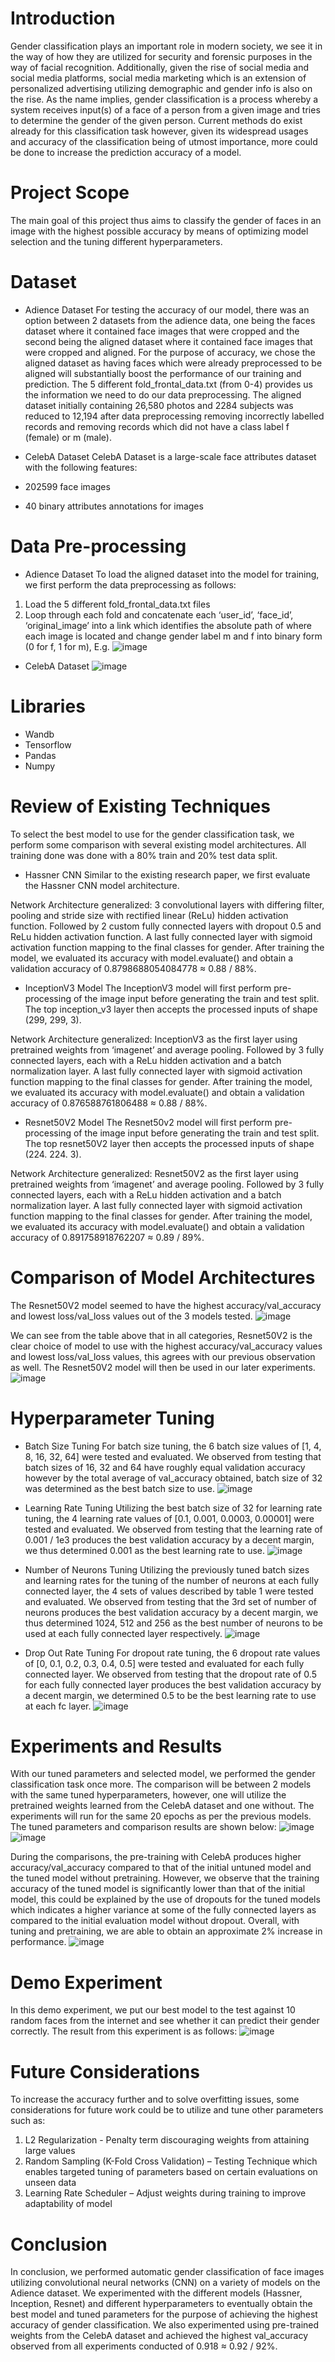 # Introduction
Gender classification plays an important role in modern society, we see it in the way of how they are utilized for security and forensic purposes in the way of facial recognition.
Additionally, given the rise of social media and social media platforms, social media marketing which is an extension of personalized advertising utilizing demographic and gender info is also on the rise.
As the name implies, gender classification is a process whereby a system receives input(s) of a face of a person from a given image and tries to determine the gender of the given person.
Current methods do exist already for this classification task however, given its widespread usages and accuracy of the classification being of utmost importance, more could be done to increase the prediction accuracy of a model.

# Project Scope
The main goal of this project thus aims to classify the gender of faces in an image with the highest possible accuracy by means of optimizing model selection and the tuning different hyperparameters.

# Dataset

- Adience Dataset
For testing the accuracy of our model, there was an option between 2 datasets from the adience data, one being the faces dataset where it contained face images that were cropped and the second being the aligned dataset where it contained face images that were cropped and aligned.
For the purpose of accuracy, we chose the aligned dataset as having faces which were already preprocessed to be aligned will substantially boost the performance of our training and prediction.
The 5 different fold_frontal_data.txt (from 0-4) provides us the information we need to do our data preprocessing.
The aligned dataset initially containing 26,580 photos and 2284 subjects was reduced to 12,194 after data preprocessing removing incorrectly labelled records and removing records which did not have a class label f (female) or m (male).

- CelebA Dataset
CelebA Dataset is a large-scale face attributes dataset with the following features:
- 202599 face images
- 40 binary attributes annotations for images

# Data Pre-processing
- Adience Dataset
To load the aligned dataset into the model for training, we first perform the data preprocessing as
follows:
1) Load the 5 different fold_frontal_data.txt files
2) Loop through each fold and concatenate each ‘user_id’, ‘face_id’, ‘original_image’ into a link which identifies the absolute path of where each image is located and change gender label m and f into binary form (0 for f, 1 for m), E.g.
![image](https://github.com/user-attachments/assets/a85b4765-8164-4942-9f49-20de79bc654c)

- CelebA Dataset
![image](https://github.com/user-attachments/assets/7e676779-f398-41c5-a7be-055fa31bda01)

# Libraries
- Wandb
- Tensorflow
- Pandas
- Numpy

# Review of Existing Techniques
To select the best model to use for the gender classification task, we perform some comparison with several existing model architectures. All training done was done with a 80% train and 20% test data split. 

- Hassner CNN
Similar to the existing research paper, we first evaluate the Hassner CNN model architecture.

Network Architecture generalized:
3 convolutional layers with differing filter, pooling and stride size with rectified linear (ReLu) hidden activation function.
Followed by 2 custom fully connected layers with dropout 0.5 and ReLu hidden activation function.
A last fully connected layer with sigmoid activation function mapping to the final classes for gender.
After training the model, we evaluated its accuracy with model.evaluate() and obtain a validation accuracy of 0.8798688054084778 ≈ 0.88 / 88%.

- InceptionV3 Model
The InceptionV3 model will first perform pre-processing of the image input before generating the train and test split. The top inception_v3 layer then accepts the processed inputs of shape (299, 299, 3).

Network Architecture generalized:
InceptionV3 as the first layer using pretrained weights from ‘imagenet’ and average pooling.
Followed by 3 fully connected layers, each with a ReLu hidden activation and a batch normalization layer.
A last fully connected layer with sigmoid activation function mapping to the final classes for gender.
After training the model, we evaluated its accuracy with model.evaluate() and obtain a validation accuracy of 0.876588761806488 ≈ 0.88 / 88%.

- Resnet50V2 Model
The Resnet50v2 model will first perform pre-processing of the image input before generating the train and test split. The top resnet50V2 layer then accepts the processed inputs of shape (224. 224. 3).

Network Architecture generalized:
Resnet50V2 as the first layer using pretrained weights from ‘imagenet’ and average pooling.
Followed by 3 fully connected layers, each with a ReLu hidden activation and a batch normalization layer.
A last fully connected layer with sigmoid activation function mapping to the final classes for gender.
After training the model, we evaluated its accuracy with model.evaluate() and obtain a validation accuracy of 0.891758918762207 ≈ 0.89 / 89%.

# Comparison of Model Architectures
The Resnet50V2 model seemed to have the highest accuracy/val_accuracy and lowest loss/val_loss values out of the 3 models tested.
![image](https://github.com/user-attachments/assets/ddf3fa2f-dad3-40e3-86db-fb011795ba5e)

We can see from the table above that in all categories, Resnet50V2 is the clear choice of model to use with the highest accuracy/val_accuracy values and lowest loss/val_loss values, this agrees with our previous observation as well.
The Resnet50V2 model will then be used in our later experiments.
![image](https://github.com/user-attachments/assets/d8475d25-95d1-41ab-a047-370316ed2464)

# Hyperparameter Tuning
- Batch Size Tuning
For batch size tuning, the 6 batch size values of [1, 4, 8, 16, 32, 64] were tested and evaluated.
We observed from testing that batch sizes of 16, 32 and 64 have roughly equal validation accuracy however by the total average of val_accuracy obtained, batch size of 32 was determined as the best batch size to use.
![image](https://github.com/user-attachments/assets/4ee41d58-5816-4da0-9ffc-576f8d8faa0a)

- Learning Rate Tuning
Utilizing the best batch size of 32 for learning rate tuning, the 4 learning rate values of [0.1, 0.001, 0.0003, 0.00001] were tested and evaluated.
We observed from testing that the learning rate of 0.001 / 1e3 produces the best validation accuracy by a decent margin, we thus determined 0.001 as the best learning rate to use.
![image](https://github.com/user-attachments/assets/f4890f6d-79ec-44ee-8212-ec45b90e6989)

- Number of Neurons Tuning
Utilizing the previously tuned batch sizes and learning rates for the tuning of the number of neurons at each fully connected layer, the 4 sets of values described by table 1 were tested and evaluated. 
We observed from testing that the 3rd set of number of neurons produces the best validation accuracy by a decent margin, we thus determined 1024, 512 and 256 as the best number of neurons to be used at each fully connected layer respectively.
![image](https://github.com/user-attachments/assets/0bc2f464-2b75-47bb-a485-dc5f72c094ba)

- Drop Out Rate Tuning
For dropout rate tuning, the 6 dropout rate values of [0, 0.1, 0.2, 0.3, 0.4, 0.5] were tested and evaluated for each fully connected layer.
We observed from testing that the dropout rate of 0.5 for each fully connected layer produces the best validation accuracy by a decent margin, we determined 0.5 to be the best learning rate to use at each fc layer.
![image](https://github.com/user-attachments/assets/13fd8b09-3a47-46fe-b186-d7f1d03082b0)

# Experiments and Results
With our tuned parameters and selected model, we performed the gender classification task once more.
The comparison will be between 2 models with the same tuned hyperparameters, however, one will utilize the pretrained weights learned from the CelebA dataset and one without.
The experiments will run for the same 20 epochs as per the previous models. The tuned parameters and comparison results are shown below:
![image](https://github.com/user-attachments/assets/d3f17948-fb25-4e23-ab44-32f835b9c43d)
![image](https://github.com/user-attachments/assets/86737e0d-8a5f-4d5e-950e-aef9533affea)

During the comparisons, the pre-training with CelebA produces higher accuracy/val_accuracy compared to that of the initial untuned model and the tuned model without pretraining.
However, we observe that the training accuracy of the tuned model is significantly lower than that of the initial model, this could be explained by the use of dropouts for the tuned models which indicates a higher variance at some of the fully connected layers as compared to the initial evaluation model without dropout. 
Overall, with tuning and pretraining, we are able to obtain an approximate 2% increase in performance.
![image](https://github.com/user-attachments/assets/5040142b-af99-4f89-bacc-5aabf6bbd332)

# Demo Experiment
In this demo experiment, we put our best model to the test against 10 random faces from the internet and see whether it can predict their gender correctly. The result from this experiment is as follows:
![image](https://github.com/user-attachments/assets/0d22e11b-6c28-4fb2-b973-8f6f5722eb23)

# Future Considerations
To increase the accuracy further and to solve overfitting issues, some considerations for future work could be to utilize and tune other parameters such as:
1) L2 Regularization - Penalty term discouraging weights from attaining large values
2) Random Sampling (K-Fold Cross Validation) – Testing Technique which enables targeted tuning of parameters based on certain evaluations on unseen data
3) Learning Rate Scheduler – Adjust weights during training to improve adaptability of model

# Conclusion
In conclusion, we performed automatic gender classification of face images utilizing convolutional neural networks (CNN) on a variety of models on the Adience dataset.
We experimented with the different models (Hassner, Inception, Resnet) and different hyperparameters to eventually obtain the best model and tuned parameters for the purpose of achieving the highest accuracy of gender classification.
We also experimented using pre-trained weights from the CelebA dataset and achieved the highest val_accuracy observed from all experiments conducted of 0.918 ≈ 0.92 / 92%. 
